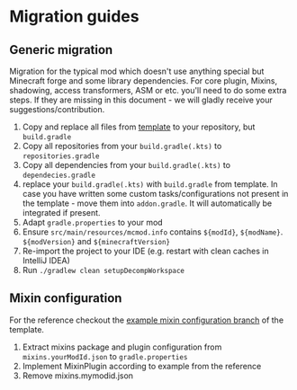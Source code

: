 # Migration guides

## Generic migration

Migration for the typical mod which doesn't use anything special but Minecraft forge and some library dependencies. For
core plugin, Mixins, shadowing, access transformers, ASM or etc. you'll need to do some extra steps. If they are missing
in this document - we will gladly receive your suggestions/contribution.

1. Copy and replace all files
   from [template](https://github.com/GTNewHorizons/ExampleMod1.7.10/releases/download/latest-packages/migration.zip) to
   your repository, but `build.gradle`
2. Copy all repositories from your `build.gradle(.kts)` to `repositories.gradle`
3. Copy all dependencies from your `build.gradle(.kts)` to `dependecies.gradle`
4. replace your `build.gradle(.kts)` with `build.gradle` from template. In case you have written some custom
   tasks/configurations not present in the template - move them into `addon.gradle`. It will automatically be integrated
   if present.
5. Adapt `gradle.properties` to your mod
6. Ensure `src/main/resources/mcmod.info` contains `${modId}`, `${modName}`. `${modVersion}` and `${minecraftVersion}`
7. Re-import the project to your IDE (e.g. restart with clean caches in IntelliJ IDEA)
8. Run `./gradlew clean setupDecompWorkspace`

## Mixin configuration

For the reference checkout
the [example mixin configuration branch](https://github.com/GTNewHorizons/ExampleMod1.7.10/tree/example-mixins) of the
template.

1. Extract mixins package and plugin configuration from `mixins.yourModId.json` to `gradle.properties`
2. Implement MixinPlugin according to example from the reference
3. Remove mixins.mymodid.json
